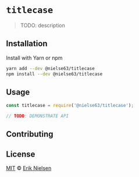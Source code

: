 # `titlecase`

> TODO: description

## Installation

Install with Yarn or npm

```bash
yarn add --dev @nielse63/titlecase
npm install --dev @nielse63/titlecase
```

## Usage

```js
const titlecase = require('@nielse63/titlecase');

// TODO: DEMONSTRATE API
```

## Contributing

## License

[MIT](https://github.com/nielse63/nielse63/blob/master/LICENSE) © [Erik Nielsen](https://312development.com)
